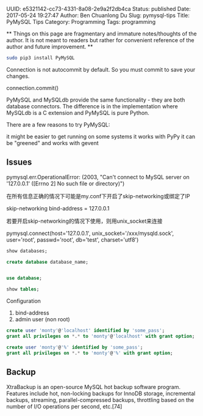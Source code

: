 UUID: e5321142-cc73-4331-8a08-2e9a2f2db4ca
Status: published
Date: 2017-05-24 19:27:47
Author: Ben Chuanlong Du
Slug: pymysql-tips
Title: PyMySQL Tips
Category: Programming
Tags: programming

**
Things on this page are
fragmentary and immature notes/thoughts of the author.
It is not meant to readers
but rather for convenient reference of the author and future improvement.
**



```sh
sudo pip3 install PyMySQL
```

Connection is not autocommit by default. 
So you must commit to save your changes.

connection.commit()


PyMySQL and MySQLdb provide the same functionality - 
they are both database connectors. 
The difference is in the implementation where MySQLdb is a C extension and PyMySQL is pure Python.

There are a few reasons to try PyMySQL:

it might be easier to get running on some systems
it works with PyPy
it can be "greened" and works with gevent


## Issues

pymysql.err.OperationalError: (2003, "Can't connect to MySQL server on '127.0.0.1' 
([Errno 2] No such file or directory)")

在所有信息正确的情况下可能是my.conf下开启了skip-networking或绑定了IP

skip-networking
bind-address = 127.0.0.1

若要开启skip-networking的情况下使用，则用unix_socket来连接

pymysql.connect(host='127.0.0.1',
unix_socket='/xxx/mysqld.sock',
user='root',
passwd='root',
db='test',
charset='utf8')



```SQL
show databases;

create database database_name;


use database;

show tables;
```


Configuration
1. bind-address
2. admin user (non root)

```SQL
create user 'monty'@'localhost' identified by 'some_pass';
grant all privileges on *.* to 'monty'@'localhost' with grant option;
```

```SQL
create user 'monty'@'%' identified by 'some_pass';
grant all privileges on *.* to 'monty'@'%' with grant option;
```

## Backup

XtraBackup is an open-source MySQL hot backup software program. 
Features include hot, non-locking backups for InnoDB storage, incremental backups, streaming, parallel-compressed backups, 
throttling based on the number of I/O operations per second, etc.[74]

